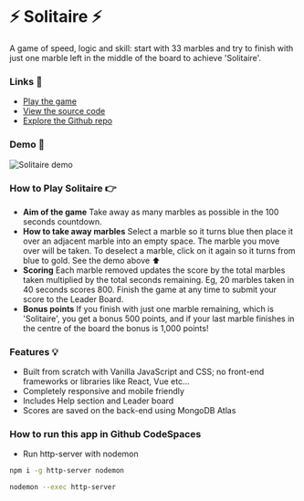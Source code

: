 # ⚡ Solitaire ⚡

A game of speed, logic and skill: start with 33 marbles and try to finish with just one marble left in the middle of the board to achieve 'Solitaire'.

### Links 🔗

- [Play the game](https://js-solitaire-game.rjlevy.repl.co/)
- [View the source code](https://repl.it/@rjlevy/js-solitaire-game)
- [Explore the Github repo](https://github.com/rolandjlevy/js-solitaire-game)

### Demo 🏁

![Solitaire demo](https://github.com/rolandjlevy/js-solitaire-game/blob/master/images/solitaire-demo-large.gif?raw=true 'Solitaire demo')

### How to Play Solitaire 👉

- **Aim of the game**
  Take away as many marbles as possible in the 100 seconds countdown.
- **How to take away marbles**
  Select a marble so it turns blue then place it over an adjacent marble into an empty space. The marble you move over will be taken. To deselect a marble, click on it again so it turns from blue to gold. See the demo above ⬆
- **Scoring**
  Each marble removed updates the score by the total marbles taken multiplied by the total seconds remaining. Eg, 20 marbles taken in 40 seconds scores 800. Finish the game at any time to submit your score to the Leader Board.
- **Bonus points**
  If you finish with just one marble remaining, which is 'Solitaire', you get a bonus 500 points, and if your last marble finishes in the centre of the board the bonus is 1,000 points!

### Features 💡

- Built from scratch with Vanilla JavaScript and CSS; no front-end frameworks or libraries like React, Vue etc...
- Completely responsive and mobile friendly
- Includes Help section and Leader board
- Scores are saved on the back-end using MongoDB Atlas

### How to run this app in Github CodeSpaces

- Run http-server with nodemon

```bash
npm i -g http-server nodemon
```

```bash
nodemon --exec http-server
```
